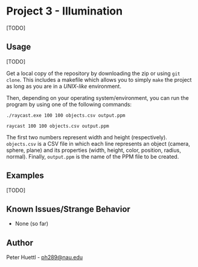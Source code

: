 # Project 3 - Illumination

[TODO]

## Usage

[TODO]

Get a local copy of the repository by downloading the zip or using `git clone`. This includes a makefile which allows you to simply `make` the project as long as you are in a *UNIX-like* environment.

Then, depending on your operating system/environment, you can run the program by using one of the following commands:

```
./raycast.exe 100 100 objects.csv output.ppm
```
```
raycast 100 100 objects.csv output.ppm
```

The first two numbers represent width and height (respectively). `objects.csv` is a CSV file in which each line represents an object (camera, sphere, plane) and its properties (width, height, color, position, radius, normal). Finally, `output.ppm` is the name of the PPM file to be created.

## Examples

[TODO]

## Known Issues/Strange Behavior
* None (so far)

## Author
Peter Huettl - [ph289@nau.edu](mailto:ph289@nau.edu)
